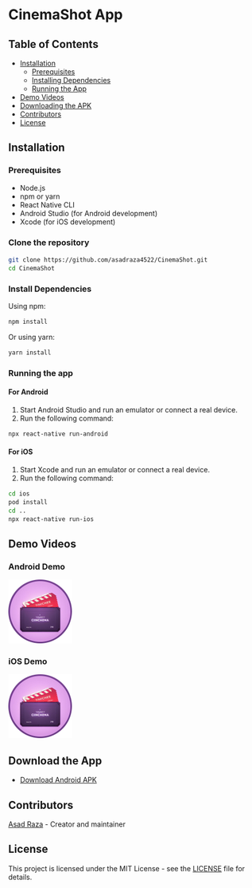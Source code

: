 # CinemaShot App

## Table of Contents
- [Installation](#installation)
  - [Prerequisites](#prerequisites)
  - [Installing Dependencies](#install-dependencies)
  - [Running the App](#running-the-app)
- [Demo Videos](#demo-videos)
- [Downloading the APK](#download-the-app)
- [Contributors](#contributors)
- [License](#license)

## Installation

### Prerequisites

- Node.js
- npm or yarn
- React Native CLI
- Android Studio (for Android development)
- Xcode (for iOS development)

### Clone the repository

```bash
git clone https://github.com/asadraza4522/CinemaShot.git
cd CinemaShot
```

### Install Dependencies

Using npm:
```bash
npm install
```

Or using yarn:
```bash
yarn install
```

### Running the app

#### For Android

1. Start Android Studio and run an emulator or connect a real device.
2. Run the following command:
```bash
npx react-native run-android
```

#### For iOS

1. Start Xcode and run an emulator or connect a real device.
2. Run the following command:
```bash
cd ios
pod install
cd ..
npx react-native run-ios
```

## Demo Videos

### Android Demo
[<img src="src/assets/icons/App_Icon.png" width="128"/>](https://drive.google.com/file/d/1LT_Xm6Svj5GxEkt90B7ao3YQjgZnJRHP/view?usp=sharing)


### iOS Demo
[<img src="src/assets/icons/App_Icon.png" width="128"/>](https://drive.google.com/file/d/1OMeyMv8iUpZBpeQskfMwse3rHuPPEscA/view?usp=sharing)

## Download the App

- [Download Android APK](https://drive.google.com/file/d/1iqrzqW1pP8IKvUR5OM0dcP7_m6LBOx94/view?usp=drive_link)

## Contributors
[Asad Raza](https://github.com/asadraza4522) - Creator and maintainer

## License

This project is licensed under the MIT License - see the [LICENSE](LICENSE) file for details.
